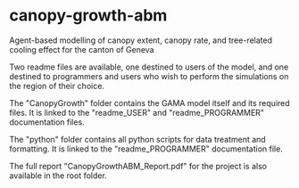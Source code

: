 # canopy-growth-abm
Agent-based modelling of canopy extent, canopy rate, and tree-related cooling effect for the canton of Geneva

Two readme files are available, one destined to users of the model, and one destined to programmers and users who wish to perform the simulations on the region of their choice.

The "CanopyGrowth" folder contains the GAMA model itself and its required files. It is linked to the "readme_USER" and "readme_PROGRAMMER" documentation files.

The "python" folder contains all python scripts for data treatment and formatting. It is linked to the "readme_PROGRAMMER" documentation file.

The full report "CanopyGrowthABM_Report.pdf" for the project is also available in the root folder. 

